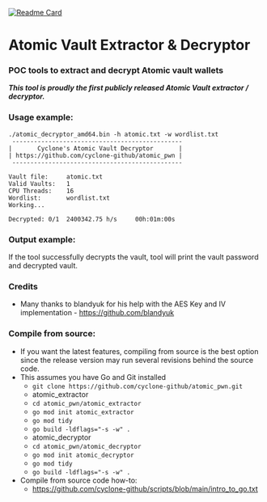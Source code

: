 [![Readme Card](https://github-readme-stats.vercel.app/api/pin/?username=cyclone-github&repo=atomic_pwn&theme=gruvbox)](https://github.com/cyclone-github/)
# Atomic Vault Extractor & Decryptor
### POC tools to extract and decrypt Atomic vault wallets
_**This tool is proudly the first publicly released Atomic Vault extractor / decryptor.**_
### Usage example:
```
./atomic_decryptor_amd64.bin -h atomic.txt -w wordlist.txt
 ----------------------------------------------- 
|       Cyclone's Atomic Vault Decryptor       |
| https://github.com/cyclone-github/atomic_pwn |
 ----------------------------------------------- 

Vault file:     atomic.txt
Valid Vaults:   1
CPU Threads:    16
Wordlist:       wordlist.txt
Working...

Decrypted: 0/1  2400342.75 h/s     00h:01m:00s
```

### Output example:
If the tool successfully decrypts the vault, tool will print the vault password and decrypted vault.

### Credits
- Many thanks to blandyuk for his help with the AES Key and IV implementation - https://github.com/blandyuk

### Compile from source:
- If you want the latest features, compiling from source is the best option since the release version may run several revisions behind the source code.
- This assumes you have Go and Git installed
  - `git clone https://github.com/cyclone-github/atomic_pwn.git`
  - atomic_extractor
  - `cd atomic_pwn/atomic_extractor`
  - `go mod init atomic_extractor`
  - `go mod tidy`
  - `go build -ldflags="-s -w" .`
  - atomic_decryptor
  - `cd atomic_pwn/atomic_decryptor`
  - `go mod init atomic_decryptor`
  - `go mod tidy`
  - `go build -ldflags="-s -w" .`
- Compile from source code how-to:
  - https://github.com/cyclone-github/scripts/blob/main/intro_to_go.txt
